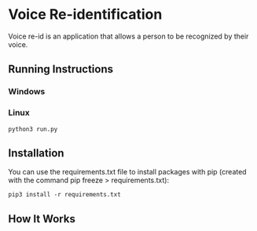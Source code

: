 # Voice Re-identification

Voice re-id is an application that allows a person to be recognized by their voice.

## Running Instructions

### Windows


### Linux

```
python3 run.py
```


## Installation  

You can use the requirements.txt file to install packages with pip (created with the command pip freeze > requirements.txt):
``` 
pip3 install -r requirements.txt
```


## How It Works


